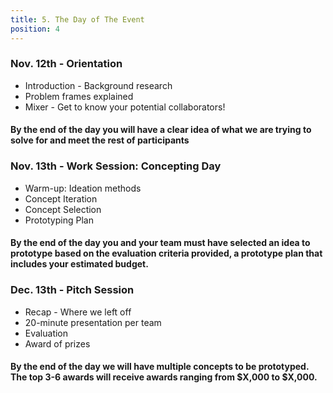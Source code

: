 ```yaml
---
title: 5. The Day of The Event 
position: 4
---
```


### Nov. 12th - Orientation 
  * Introduction - Background research  
  * Problem frames explained 
  * Mixer - Get to know your potential collaborators! 
    
#### By the end of the day you will have a clear idea of what we are trying to solve for and meet the rest of participants 

### Nov. 13th - Work Session: Concepting Day
  * Warm-up: Ideation methods 
  * Concept Iteration 
  * Concept Selection 
  * Prototyping Plan 

#### By the end of the day you and your team must have selected an idea to prototype based on the evaluation criteria provided, a prototype plan that includes your estimated budget. 

### Dec. 13th - Pitch Session  
  * Recap - Where we left off 
  * 20-minute presentation per team
  * Evaluation 
  * Award of prizes 

#### By the end of the day we will have multiple concepts to be prototyped. The top 3-6 awards will receive awards ranging from $X,000 to $X,000. 
